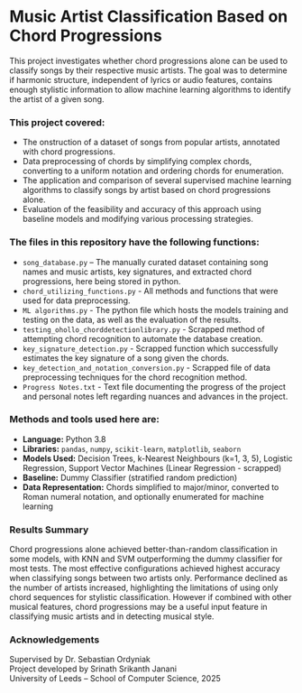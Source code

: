 # Music Artist Classification Based on Chord Progressions

This project investigates whether chord progressions alone can be used to classify songs by their respective music artists. The goal was to determine if harmonic structure, independent of lyrics or audio features, contains enough stylistic information to allow machine learning algorithms to identify the artist of a given song.

### This project covered:
- The onstruction of a dataset of songs from popular artists, annotated with chord progressions.
- Data preprocessing of chords by simplifying complex chords, converting to a uniform notation and ordering chords for enumeration.
- The application and comparison of several supervised machine learning algorithms to classify songs by artist based on chord progressions alone.
- Evaluation of the feasibility and accuracy of this approach using baseline models and modifying various processing strategies.

### The files in this repository have the following functions:

- `song_database.py` – The manually curated dataset containing song names and music artists, key signatures, and extracted chord progressions, here being stored in python.
- `chord_utilizing_functions.py` - All methods and functions that were used for data preprocessing.
- `ML algorithms.py` - The python file which hosts the models training and testing on the data, as well as the evaluation of the results.
- `testing_ohollo_chorddetectionlibrary.py` - Scrapped method of attempting chord recognition to automate the database creation.
- `key_signature_detection.py` - Scrapped function which successfully estimates the key signature of a song given the chords.
- `key_detection_and_notation_conversion.py` - Scrapped file of data preprocessing techniques for the chord recognition method.
- `Progress Notes.txt` - Text file documenting the progress of the project and personal notes left regarding nuances and advances in the project.


### Methods and tools used here are:

- **Language:** Python 3.8  
- **Libraries:** `pandas`, `numpy`, `scikit-learn`, `matplotlib`, `seaborn`  
- **Models Used:** Decision Trees, k-Nearest Neighbours (k=1, 3, 5), Logistic Regression, Support Vector Machines (Linear Regression - scrapped)
- **Baseline:** Dummy Classifier (stratified random prediction)  
- **Data Representation:** Chords simplified to major/minor, converted to Roman numeral notation, and optionally enumerated for machine learning


### Results Summary

Chord progressions alone achieved better-than-random classification in some models, with KNN and SVM outperforming the dummy classifier for most tests. The most effective configurations achieved highest accuracy when classifying songs between two artists only. Performance declined as the number of artists increased, highlighting the limitations of using only chord sequences for stylistic classification. However if combined with other musical features, chord progressions may be a useful input feature in classifying music artists and in detecting musical style.


### Acknowledgements

Supervised by Dr. Sebastian Ordyniak  
Project developed by Srinath Srikanth Janani  
University of Leeds – School of Computer Science, 2025
